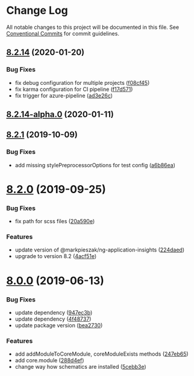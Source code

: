 # Change Log

All notable changes to this project will be documented in this file.
See [Conventional Commits](https://conventionalcommits.org) for commit guidelines.

## [8.2.14](https://github.com/ObjectivityLtd/angular-schematics/compare/v8.2.14-alpha.0...v8.2.14) (2020-01-20)


### Bug Fixes

* fix debug configuration for multiple projects ([f08cf45](https://github.com/ObjectivityLtd/angular-schematics/commit/f08cf45eb3b4b82b9c22aee71eab06b847094a73))
* fix karma configuration for CI pipeline ([f17d571](https://github.com/ObjectivityLtd/angular-schematics/commit/f17d5711f83e91b91bbf11bfa40c5e956232d64b))
* fix trigger for azure-pipeline ([ad3e26c](https://github.com/ObjectivityLtd/angular-schematics/commit/ad3e26c46e76ab272dc88c2dd64e706b718e7b80))






## [8.2.14-alpha.0](https://github.com/ObjectivityLtd/angular-schematics/compare/8.2.1...v8.2.14-alpha.0) (2020-01-11)



## [8.2.1](https://github.com/ObjectivityLtd/angular-schematics/compare/8.2.0...8.2.1) (2019-10-09)


### Bug Fixes

* add missing stylePreprocessorOptions for test config ([a6b86ea](https://github.com/ObjectivityLtd/angular-schematics/commit/a6b86ea630f85e9e858cee4a815440c58102b3e9))



# [8.2.0](https://github.com/ObjectivityLtd/angular-schematics/compare/8.0.0...8.2.0) (2019-09-25)


### Bug Fixes

* fix path for scss files ([20a590e](https://github.com/ObjectivityLtd/angular-schematics/commit/20a590eb34cebdcdc00969d4cce5b9d61af3deb1))


### Features

* update version of @markpieszak/ng-application-insights ([224daed](https://github.com/ObjectivityLtd/angular-schematics/commit/224daed05f8752f39673ed93f4fde8bf7383b672))
* upgrade to version 8.2 ([4acf51e](https://github.com/ObjectivityLtd/angular-schematics/commit/4acf51e632771fa9cacd976a0c4a8717cb839362))



# [8.0.0](https://github.com/ObjectivityLtd/angular-schematics/compare/0.1.0-alpha.1...8.0.0) (2019-06-13)


### Bug Fixes

* update dependency ([947ec3b](https://github.com/ObjectivityLtd/angular-schematics/commit/947ec3b3228c281acc670763cc2a3140c6eb9d78))
* update dependency ([4f48737](https://github.com/ObjectivityLtd/angular-schematics/commit/4f48737fe4637f48dfbd300224c7a9c84bcd8c78))
* update package version ([bea2730](https://github.com/ObjectivityLtd/angular-schematics/commit/bea2730d2ccbcb8c014212c4a4a717bdc88b06db))


### Features

* add addModuleToCoreModule, coreModuleExists methods ([247eb65](https://github.com/ObjectivityLtd/angular-schematics/commit/247eb65bdb596c8a4e2a4c6285cf04e18658fca0))
* add core.module ([288d4ef](https://github.com/ObjectivityLtd/angular-schematics/commit/288d4ef0aa55b9b30f72ca713c294416017fd3e6))
* change way how schematics are installed ([5cebb3e](https://github.com/ObjectivityLtd/angular-schematics/commit/5cebb3ea051c5b3d2ae646eea47152908d365b01))
